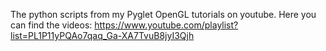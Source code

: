 The python scripts from my Pyglet OpenGL tutorials on youtube.
Here you can find the videos: https://www.youtube.com/playlist?list=PL1P11yPQAo7qaq_Ga-XA7TvuB8jyI3Qjh
